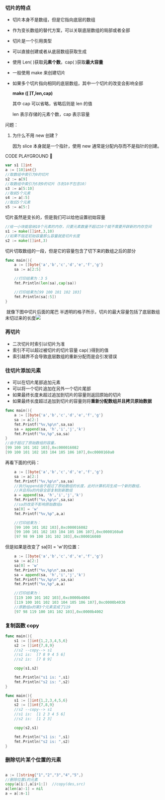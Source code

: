 ### 切片的特点

- 切片本身不是数组，但是它指向底层的数组

- 作为变长数组的替代方案，可以关联底层数组的局部或者全部

- 切片是一个引用类型

- 可以直接创建或者从底层数组获取生成

- 使用 Len( )获取**元素个数**，cap( )获取**最大容量**

- 一般使用 make 来创建切片

- 如果多个切片指向相同的底层数组，其中一个切片的改变会影响全部

  **make ([ ]T,len,cap)**

  其中 cap 可以省略，省略后则是 len 的值

  len 表示存储的元素个数，cap 表示容量

问题：

1. 为什么不用 new 创建？

   因为 slice 本身就是一个指针，使用 new 通常是分配内存而不是指针的创建。

CODE PLAYGROUND 🎃

```go
var s1 []int
a := [10]int{}
//取数组中索引为9的切片
s2 := a[9]
//取数组中索引为5到9的切片（5到10不包含10）
s3 := a[5:10]
//取前5个元素
s4 := a[:5]
//取后5个元素
s5 := a[5:]
```

切片虽然是变长的，但是我们可以给他设置初始容量

```go
//给一小块能容纳10个元素的内存，只要元素数量不超过10个就不需要开辟新的内存空间
s1 := make([]int,3,10)
//如果不指定初始容量那么容量就是切片长度
s2 := make([]int,3)
```

切片切取数组的一段，但是它的容量包含了切下来的数组之后的部分

```go
func main(){
	a := []byte{'a','b','c','d','e','f','g'}
	sa := a[2:5]

	//打印结果为：3 5
	fmt.Println(len(sa),cap(sa))

	//打印结果为[99 100 101 102 103]
	fmt.Println(sa[:5])
}
```

​ 就像下图中切片后面的尾巴 半透明的格子所示，切片的最大容量包括了底层数组未切过来的长度![](/Users/steve/Documents/GIT/apprendre/pictures/go-lang/sliceOfArray.png)

### 再切片

- 二次切片时索引以切片为准
- 索引不可以超过被切片的切片容量 cap( )得到的值
- 索引越界不会导致底层数组的重新分配而是会引发错误

### 往切片添加元素

- 可以在切片尾部追加元素
- 可以将一个切片追加在另外一个切片尾部
- 如果最终长度未超过追加到切片的容量则返回原始的切片
- 如果最终长度超过追加到切片的容量则将**重新分配数组并且拷贝原始数据**

```go
func main(){
	a := []byte{'a','b','c','d','e','f','g'}
	sa := a[2:]
	fmt.Printf("%v,%p\n",sa,sa)
	sa = append(sa, 'h','i','j','k')
	fmt.Printf("%v,%p",sa,sa)
}
//由于超过了原始数组的容量，
[99 100 101 102 103],0xc000016082
[99 100 101 102 103 104 105 106 107],0xc0000160a0

```

再看下面的代码：

```go
	a := []byte{'a','b','c','d','e','f','g'}
	sa := a[2:]
	fmt.Printf("%v,%p\n",sa,sa)
	//执行append由于超过了原始数组的长度，此时计算机将生成一个新的数组，
	//并且将a的内容全部复制到新数组
	a = append(sa, 'h','i','j','k')
	fmt.Printf("%v,%p\n",sa,sa)
	//sa的改变不影响原始数组a
	sa[0] = 'w'
	fmt.Printf("%v,%p",a,a)

    //打印结果为：
    [99 100 101 102 103],0xc000016082
    [99 100 101 102 103 104 105 106 107],0xc0000160a0
    [97 98 99 100 101 102 103],0xc000016080

```

但是如果是改变了 sa[0] = 'w'的位置：

```go
	a := []byte{'a','b','c','d','e','f','g'}
	sa := a[2:]
	sa[0] = 'w'
	fmt.Printf("%v,%p\n",sa,sa)
	sa = append(sa, 'h','i','j','k')
	fmt.Printf("%v,%p\n",sa,sa)
	fmt.Printf("%v,%p",a,a)

	//打印结果为：
	[119 100 101 102 103],0xc0000b4004
	[119 100 101 102 103 104 105 106 107],0xc0000b4030
	//原数组a的第3个元素变成了119
	[97 98 119 100 101 102 103],0xc0000b4002

```

### 复制函数 copy

```go
func main(){
	s1 := []int{1,2,3,4,5,6}
	s2 := []int{7,8,9}
	//s2 --copy--> s1
	//s1 is:  [7 8 9 4 5 6]
	//s2 is:  [7 8 9]

	copy(s1,s2)

	fmt.Println("s1 is: ",s1)
	fmt.Println("s2 is: ",s2)
}
```

```go
func main(){
	s1 := []int{1,2,3,4,5,6}
	s2 := []int{7,8,9}
	//s2 --copy--> s1
	//s1 is:  [1 2 3 4 5 6]
	//s2 is:  [1 2 3]

	copy(s2,s1)

	fmt.Println("s1 is: ",s1)
	fmt.Println("s2 is: ",s2)
}
```

### 删除切片某个位置的元素

```go

a := []string{"1","2","3","4","5",}
//删除位置i的元素
copy(a[i:],a[i+1:])  //copy(des,src)
a[len(a)-1] = nil
a = a[:n-1]
```
